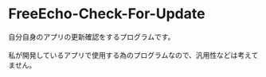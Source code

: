 # FreeEcho-Check-For-Update
自分自身のアプリの更新確認をするプログラムです。<br>
<br>
私が開発しているアプリで使用する為のプログラムなので、汎用性などは考えてません。
